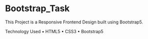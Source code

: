 # Bootstrap_Task
This Project is a Responsive Frontend Design built using Bootstrap5.

Technology Used
• HTML5
• CSS3
• Bootstrap5
